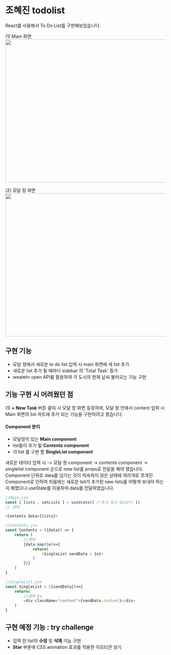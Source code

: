 # 조혜진 todolist 

React를 사용해서 To Do List를 구현해보았습니다. 

(1) Main 화면<br>
<img src="https://user-images.githubusercontent.com/110151638/230899816-38efc35c-ec6b-4b09-b57d-c4a331b86f1a.png"  width="700" height="450">

(2) 모달 창 화면<br>
<img src="https://user-images.githubusercontent.com/110151638/230901557-47eafd6a-d062-42a6-ac05-21f1de908c84.png"  width="700" height="450">

## 구현 기능

* 모달 창에서 새로운 to do list 입력 시 main 화면에 새 list 추가 
* 새로운 list 추가 될 때마다 sidebar 의 'Total Task' 증가
* weatehr open API를 활용하여 각 도시의 현재 날씨 불러오는 기능 구현


## 기능 구현 시 어려웠던 점 

(1) **+ New Task** 버튼 클릭 시 모달 창 화면 등장하며, 모달 창 안에서 content 입력 시 Main 화면의 list 파트에 추가 되는 기능을 구현하려고 했습니다. 

#### Component 분리 

* 모달창이 있는 **Main component** 
* list들이 추가 될 **Contents component** 
* 각 list 를 구현 할 **SingleList component** 

새로운 데이터 입력 시 -> 모달 창 component -> contents component -> singlelist component 순으로 new list를 props로 전달을 해야 했습니다. Component 단위로 data를 넘기는 것이 익숙하지 않은 상태에 여러개로 쪼개진 Component로 인하여 처음에는 새로운 lsit가 추가된 new lists를 어떻게 보내야 하는지 해맸으나 useState를 이용하여 data를 전달하였습니다. 

```JavaScript
//Main.jsx
const [ lists , setLists ] = useState([ /*초기 임시 data*/ ])
// 생략

<Contents data={lists}>
```
```JavaScript
//Contents.jsx
const Contents = ({data}) => {
    return (
        //생략 
        {data.map((e)=>{
            return(
                <SingleList sendData = {e}>
            )
        })}
    )
}

```
```JavaScript
//SingleList.jsx
const SingleList = ({sendData})=>{
    return(
        //생략 Ex.
        <div className="content">{sendData.content}</div>
    )
}
```


## 구현 예정 기능 : try challenge

* 입력 한 list의 **수정** 및 **삭제** 기능 구현 
* **Star** 부분에 CSS animation 효과를 적용한 이모티콘 넣기 